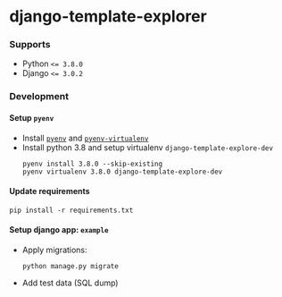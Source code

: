 # django-template-explorer

### Supports

*  Python `<= 3.8.0`
*  Django `<= 3.0.2`

### Development

#### Setup `pyenv`

* Install [`pyenv`](https://github.com/pyenv/pyenv) and [`pyenv-virtualenv`](https://github.com/pyenv/pyenv-virtualenv)
* Install python 3.8 and setup virtualenv `django-template-explore-dev`
  ```buildoutcfg
  pyenv install 3.8.0 --skip-existing
  pyenv virtualenv 3.8.0 django-template-explore-dev
  ```

#### Update requirements
  ```buildoutcfg
  pip install -r requirements.txt
  ```

#### Setup django app: `example`

* Apply migrations:
  ``` buildoutcfg
  python manage.py migrate
  ```
* Add test data (SQL dump)
  ```buildoutcfg
  
  ``` 
  
  
